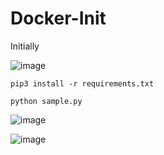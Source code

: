 # Docker-Init

Initially 

![image](https://github.com/Pavan-1997/Docker-Init/assets/32020205/2ee75ad2-8cb4-4862-aea9-2042ccecfcee)


```
pip3 install -r requirements.txt
```

```
python sample.py
```

![image](https://github.com/Pavan-1997/Docker-Init/assets/32020205/2bb21d67-1dad-4b18-bd52-d6bd204d1dd0)

![image](https://github.com/Pavan-1997/Docker-Init/assets/32020205/3858ac96-9551-4ee5-b28d-5e0af327503f)
